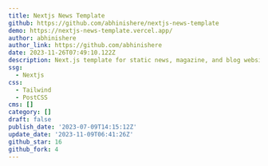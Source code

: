 ```yaml
---
title: Nextjs News Template
github: https://github.com/abhinishere/nextjs-news-template
demo: https://nextjs-news-template.vercel.app/
author: abhinishere
author_link: https://github.com/abhinishere
date: 2023-11-26T07:49:10.122Z
description: Next.js template for static news, magazine, and blog websites.
ssg:
  - Nextjs
css:
  - Tailwind
  - PostCSS
cms: []
category: []
draft: false
publish_date: '2023-07-09T14:15:12Z'
update_date: '2023-11-09T06:41:26Z'
github_star: 16
github_fork: 4
---
```

